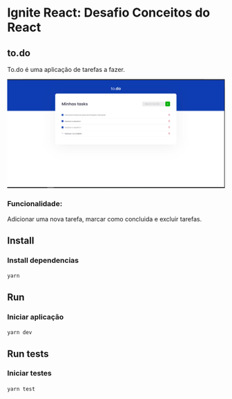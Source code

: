# Ignite React: Desafio Conceitos do React

## to.do
To.do é uma aplicação de tarefas a fazer.

![Print todo](https://github.com/ronesigismundo/Ignite---React-Desafio-conceitos-do-react/blob/main/public/print_todo.jpg)

### Funcionalidade: 

Adicionar uma nova tarefa, marcar como concluida e excluir tarefas.

## Install

### Install dependencias
```yarn```


## Run

### Iniciar aplicação
```yarn dev```


## Run tests

### Iniciar testes
```yarn test```

